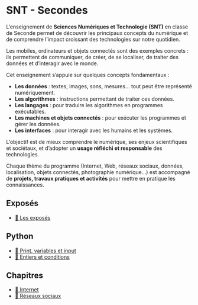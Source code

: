 # SNT - Secondes

L’enseignement de **Sciences Numériques et Technologie (SNT)** en classe de Seconde permet de découvrir les principaux concepts du numérique et de comprendre l’impact croissant des technologies sur notre quotidien.

Les mobiles, ordinateurs et objets connectés sont des exemples concrets : ils permettent de communiquer, de créer, de se localiser, de traiter des données et d’interagir avec le monde.

Cet enseignement s’appuie sur quelques concepts fondamentaux :  
- **Les données** : textes, images, sons, mesures… tout peut être représenté numériquement.  
- **Les algorithmes** : instructions permettant de traiter ces données.  
- **Les langages** : pour traduire les algorithmes en programmes exécutables.  
- **Les machines et objets connectés** : pour exécuter les programmes et gérer les données.  
- **Les interfaces** : pour interagir avec les humains et les systèmes.  
  
L’objectif est de mieux comprendre le numérique, ses enjeux scientifiques et sociétaux, et d’adopter un **usage réfléchi et responsable** des technologies.

Chaque thème du programme (Internet, Web, réseaux sociaux, données, localisation, objets connectés, photographie numérique…) est accompagné de **projets, travaux pratiques et activités** pour mettre en pratique les connaissances.

## Exposés 

- [🔺 Les exposés](exposes.md)

## Python

- [🔸 Print, variables et input](Chapitres/python1.md)
- [🔸 Entiers et conditions](Chapitres/python2.md)

## Chapitres

- [🔹 Internet](Chapitres/Internet.md)
- [🔹 Réseaux sociaux](Chapitres/RS.md)